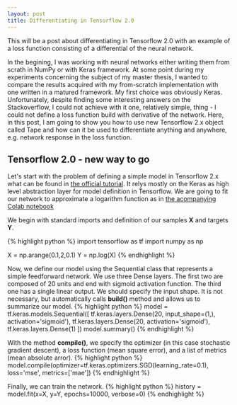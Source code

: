 ```yaml
---
layout: post
title: Differentiating in Tensorflow 2.0
---
```


This will be a post about differentiating in Tensorflow 2.0 with an example of a loss function consisting of a differential of the neural network.

In the begining, I was working with neural networks either writing them from scrath in NumPy or with Keras framework. At some point during my experiments concerning the subject of my master thesis, I wanted to compare the results acquired with my from-scratch implementation with one written in a matured framework. My first choice was obviously Keras. Unfortunately, despite finding some interesting answers on the Stackoverflow, I could not achieve with it one, relatively simple, thing - I could not define a loss function build with derivative of the network. Here, in this post, I am going to show you how to use new Tensorflow 2.x object called Tape and how can it be used to differentiate anything and anywhere, e.g. network response in the loss function.

## Tensorflow 2.0 - new way to go

Let's start with the problem of defining a simple model in Tensorflow 2.x what can be found in [the official tutorial](https://www.tensorflow.org/tutorials/quickstart/beginner). It relys mostly on the Keras as high level abstraction layer for model definition in Tensorflow. We are going to fit our network to approximate a logarithm function as in [the acompanying Colab notebook](https://colab.research.google.com/drive/17P6XDmYbNULQOgnEjxJJDwOYfaNbxopK)

We begin with standard imports and definition of our samples **X** and targets **Y**.

{% highlight python %}
import tensorflow as tf
import numpy as np

X = np.arange(0.1,2,0.1)
Y = np.log(X)
{% endhighlight %}

Now, we define our model using the Sequential class that represents a simple feedforward network. We use three Dense layers. The first two are composed of 20 units and end with sigmoid activation function. The third one has a single linear output. We should specify the input shape. It is not necessary, but automatically calls **build()** method and allows us to summarize our model.
{% highlight python %}
model = tf.keras.models.Sequential([
    tf.keras.layers.Dense(20, input_shape=(1,),
                            activation='sigmoid'),
    tf.keras.layers.Dense(20, activation='sigmoid'),
    tf.keras.layers.Dense(1)
])
model.summary()
{% endhighlight %}

With the method **compile()**, we specify the optimizer (in this case stochastic gradient descent), a loss function (mean square error), and a list of metrics (mean absolute arror).
{% highlight python %}
model.compile(optimizer=tf.keras.optimizers.SGD(learning_rate=0.1), loss='mse', metrics=['mae'])
{% endhighlight %}

Finally, we can train the network.
{% highlight python %}
history = model.fit(x=X, y=Y, epochs=10000, verbose=0)
{% endhighlight %}